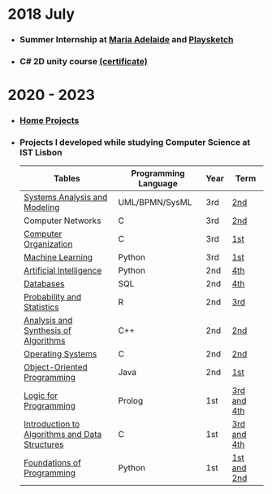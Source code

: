 

# 2018 July
  - ### Summer Internship at [Maria Adelaide](https://mariaadelaide.com/) and [Playsketch](http://playsketch.net/)
  - ### C# 2D unity course [(certificate)](https://udemy-certificate.s3.amazonaws.com/pdf/UC-d7553e16-cd48-4367-a447-73e2f10a2d3a.pdf)


# 2020 - 2023
-   ### [Home Projects](https://github.com/JARCosta/home-projects-public)

-   ### Projects I developed while studying Computer Science at IST Lisbon

    | Tables        |Programming Language| Year  | Term |
    | ------------- | ----- | ----- | ---- |
    |[Systems Analysis and Modeling](https://github.com/JARCosta/AMS)     		|UML/BPMN/SysML	|3rd    |[2nd](https://fenix.tecnico.ulisboa.pt/disciplinas/Mod/2022-2023/1-semestre)   |
    |Computer Networks                                 											|C							|3rd    |[2nd](https://fenix.tecnico.ulisboa.pt/disciplinas/RC-3/2022-2023/1-semestre)   |
    |[Computer Organization](https://github.com/JARCosta/OC)     							|C							|3rd    |[1st](https://fenix.tecnico.ulisboa.pt/disciplinas/OC/2022-2023/1-semestre)   |
    |[Machine Learning](https://github.com/JARCosta/ML)     									|Python					|3rd    |[1st](https://fenix.tecnico.ulisboa.pt/disciplinas/Apre2/2022-2023/1-semestre)   |
    |[Artificial Intelligence](https://github.com/JARCosta/IA)   				  		|Python					|2nd    |[4th](https://fenix.tecnico.ulisboa.pt/disciplinas/IArt3/2021-2022/2-semestre)   |
    |[Databases](https://github.com/JARCosta/BD)                 				 	 		|SQL   					|2nd    |[4th](https://fenix.tecnico.ulisboa.pt/disciplinas/BD2/2021-2022/2-semestre)     |
    |[Probability and Statistics](https://github.com/JARCosta/PE)  						|R     					|2nd    |[3rd](https://fenix.tecnico.ulisboa.pt/disciplinas/PEstatisticad3/2021-2022/2-semestre)   |
    |[Analysis and Synthesis of Algorithms](https://github.com/JARCosta/ASA)  |C++   					|2nd    |[2nd](https://fenix.tecnico.ulisboa.pt/disciplinas/ASA2/2021-2022/1-semestre)   |
    |[Operating Systems](https://github.com/JARCosta/SO)           						|C     					|2nd    |[2nd](https://fenix.tecnico.ulisboa.pt/disciplinas/SO2/2021-2022/1-semestre)   |
    |[Object-Oriented Programming](https://github.com/JARCosta/PO) 						|Java  					|2nd    |[1st](https://fenix.tecnico.ulisboa.pt/disciplinas/PO2/2021-2022/1-semestre)   |
    |[Logic for Programming](https://github.com/JARCosta/LP)       						|Prolog					|1st    |[3rd and 4th](https://fenix.tecnico.ulisboa.pt/disciplinas/LP511132646/2020-2021/2-semestre)   |
    |[Introduction to Algorithms and Data Structures](https://github.com/JARCosta/IAED)|C     |1st    |[3rd and 4th](https://fenix.tecnico.ulisboa.pt/disciplinas/IAED1011132646/2020-2021/2-semestre)   |
    |[Foundations of Programming](https://github.com/JARCosta/FP) 						|Python					|1st    |[1st and 2nd](https://fenix.tecnico.ulisboa.pt/disciplinas/FP179577/2020-2021/1-semestre)   |
